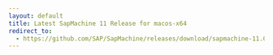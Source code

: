 ```yaml
---
layout: default
title: Latest SapMachine 11 Release for macos-x64
redirect_to:
  - https://github.com/SAP/SapMachine/releases/download/sapmachine-11.0.19/sapmachine-jdk-11.0.19_macos-x64_bin.tar.gz
---
```


